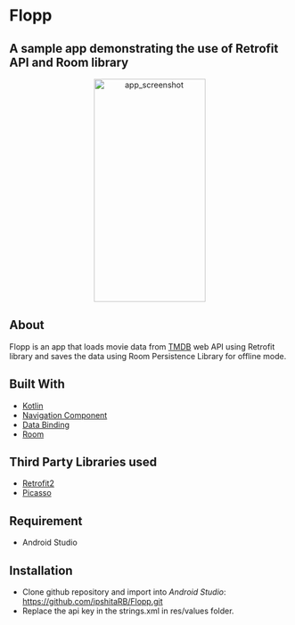 # Flopp
## A sample app demonstrating the use of Retrofit API and Room library



 <p align="center">
  <img src="https://user-images.githubusercontent.com/11401599/85887063-19522980-b7b5-11ea-8708-4db9a6689f45.gif" alt="app_screenshot" width=200 height=400>
 </p>
 
 ## About
 Flopp is an app that loads movie data from [TMDB](https://developers.themoviedb.org/3) web API using Retrofit library and saves the data using Room Persistence Library for offline mode.

 ## Built With
 * [Kotlin](https://kotlinlang.org/docs/reference/android-overview.html)
 * [Navigation Component](https://developer.android.com/guide/navigation/navigation-getting-started)
 * [Data Binding](https://developer.android.com/topic/libraries/data-binding)
 * [Room](https://developer.android.com/topic/libraries/architecture/room)
 

## Third Party Libraries used
 * [Retrofit2](https://square.github.io/retrofit/)
 * [Picasso](https://square.github.io/picasso/)

 
 ## Requirement
 * Android Studio
 
 ## Installation
* Clone github repository and import into _Android Studio_:
https://github.com/ipshitaRB/Flopp.git
* Replace the api key in the strings.xml in res/values folder.




 
 

